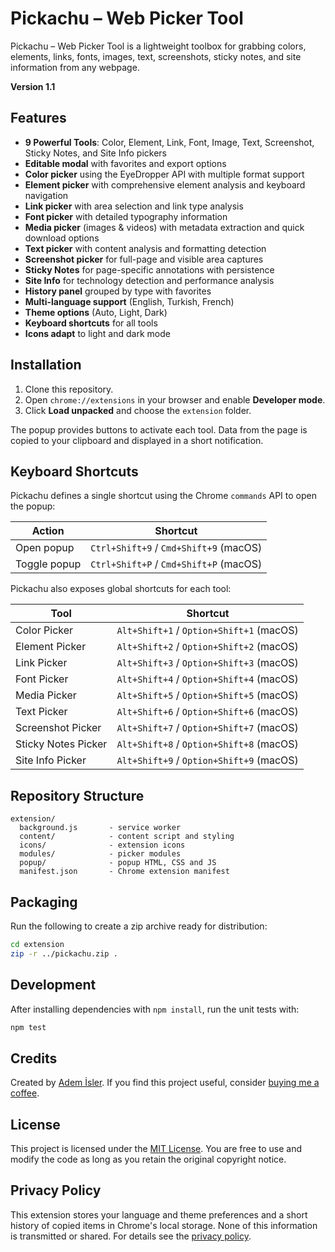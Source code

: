 # Pickachu – Web Picker Tool

Pickachu – Web Picker Tool is a lightweight toolbox for grabbing colors, elements, links, fonts, images, text, screenshots, sticky notes, and site information from any webpage.

**Version 1.1**

## Features
- **9 Powerful Tools**: Color, Element, Link, Font, Image, Text, Screenshot, Sticky Notes, and Site Info pickers
- **Editable modal** with favorites and export options
- **Color picker** using the EyeDropper API with multiple format support
- **Element picker** with comprehensive element analysis and keyboard navigation
- **Link picker** with area selection and link type analysis
- **Font picker** with detailed typography information
- **Media picker** (images & videos) with metadata extraction and quick download options
- **Text picker** with content analysis and formatting detection
- **Screenshot picker** for full-page and visible area captures
- **Sticky Notes** for page-specific annotations with persistence
- **Site Info** for technology detection and performance analysis
- **History panel** grouped by type with favorites
- **Multi-language support** (English, Turkish, French)
- **Theme options** (Auto, Light, Dark)
- **Keyboard shortcuts** for all tools
- **Icons adapt** to light and dark mode

## Installation
1. Clone this repository.
2. Open `chrome://extensions` in your browser and enable **Developer mode**.
3. Click **Load unpacked** and choose the `extension` folder.

The popup provides buttons to activate each tool. Data from the page is copied to your
clipboard and displayed in a short notification.

## Keyboard Shortcuts
Pickachu defines a single shortcut using the Chrome `commands` API to open the popup:

| Action | Shortcut |
| ------ | -------- |
| Open popup | `Ctrl+Shift+9` / `Cmd+Shift+9` (macOS) |
| Toggle popup | `Ctrl+Shift+P` / `Cmd+Shift+P` (macOS) |

Pickachu also exposes global shortcuts for each tool:

| Tool | Shortcut |
| ---- | -------- |
| Color Picker | `Alt+Shift+1` / `Option+Shift+1` (macOS) |
| Element Picker | `Alt+Shift+2` / `Option+Shift+2` (macOS) |
| Link Picker | `Alt+Shift+3` / `Option+Shift+3` (macOS) |
| Font Picker | `Alt+Shift+4` / `Option+Shift+4` (macOS) |
| Media Picker | `Alt+Shift+5` / `Option+Shift+5` (macOS) |
| Text Picker | `Alt+Shift+6` / `Option+Shift+6` (macOS) |
| Screenshot Picker | `Alt+Shift+7` / `Option+Shift+7` (macOS) |
| Sticky Notes Picker | `Alt+Shift+8` / `Option+Shift+8` (macOS) |
| Site Info Picker | `Alt+Shift+9` / `Option+Shift+9` (macOS) |

## Repository Structure
```
extension/
  background.js       - service worker
  content/            - content script and styling
  icons/              - extension icons
  modules/            - picker modules
  popup/              - popup HTML, CSS and JS
  manifest.json       - Chrome extension manifest
```

## Packaging
Run the following to create a zip archive ready for distribution:
```bash
cd extension
zip -r ../pickachu.zip .
```

## Development
After installing dependencies with `npm install`, run the unit tests with:
```bash
npm test
```

## Credits
Created by [Adem İsler](https://ademisler.com/). If you find this project useful,
consider [buying me a coffee](https://buymeacoffee.com/ademisler).


## License

This project is licensed under the [MIT License](LICENSE). You are free to use and modify the code as long as you retain the original copyright notice.

## Privacy Policy

This extension stores your language and theme preferences and a short history of copied items in Chrome's local storage. None of this information is transmitted or shared. For details see the [privacy policy](PRIVACY_POLICY.md).
